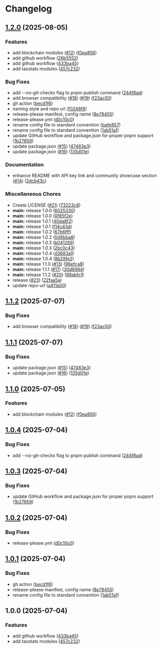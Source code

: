 # Changelog

## [1.2.0](https://github.com/taostat/ts-sdk/compare/sdk-v1.1.2...sdk-v1.2.0) (2025-08-05)


### Features

* add blockchain modules ([#12](https://github.com/taostat/ts-sdk/issues/12)) ([f0ea856](https://github.com/taostat/ts-sdk/commit/f0ea85687575fedb4fcf52e8deae72d34b615174))
* add github workflow ([26b5552](https://github.com/taostat/ts-sdk/commit/26b5552ea68c7cb3f92b96564201a5e92ea5201c))
* add github workflow ([433ba45](https://github.com/taostat/ts-sdk/commit/433ba45311ddab0fd30e1a3bed290bebd13c0daf))
* add taostats modules ([457c232](https://github.com/taostat/ts-sdk/commit/457c232b3d0debda0907e03678afd8545e649fa8))


### Bug Fixes

* add --no-git-checks flag to pnpm publish command ([244f8ad](https://github.com/taostat/ts-sdk/commit/244f8adc5e92af7ba5154139076ff4bf3ada22cc))
* add browser compatibility ([#18](https://github.com/taostat/ts-sdk/issues/18)) ([#19](https://github.com/taostat/ts-sdk/issues/19)) ([f23ac50](https://github.com/taostat/ts-sdk/commit/f23ac50c7e64075b483a086fb0c9b7f04ae5d479))
* gh action ([becd1f6](https://github.com/taostat/ts-sdk/commit/becd1f6d64434b755559bbdd51822102fdf92d72))
* naming style and repo url ([f0248f8](https://github.com/taostat/ts-sdk/commit/f0248f8ab3a2db1e20ef171fc4575d99333e446b))
* release-please manifest, config name ([8e78455](https://github.com/taostat/ts-sdk/commit/8e7845591b28620cc6d2f056ae8f26f23dd02368))
* release-please.yml ([d0c10c0](https://github.com/taostat/ts-sdk/commit/d0c10c0b4d942ce936411bc58a84f9ece60b8a43))
* rename config file to standard convention ([bafe857](https://github.com/taostat/ts-sdk/commit/bafe857310ef698864f6351e85e3eafec5d98178))
* rename config file to standard convention ([1ab51a1](https://github.com/taostat/ts-sdk/commit/1ab51a11fcc80fa1cff2f9247a1339e64c926b8f))
* update GitHub workflow and package.json for proper pnpm support ([1b27659](https://github.com/taostat/ts-sdk/commit/1b27659d53b38fba8dd7abd41f1d1df0af019e3f))
* update package.json  ([#15](https://github.com/taostat/ts-sdk/issues/15)) ([47483e3](https://github.com/taostat/ts-sdk/commit/47483e36450cf52cd279fac988508c86bffa4526))
* update package.json ([#16](https://github.com/taostat/ts-sdk/issues/16)) ([135d01e](https://github.com/taostat/ts-sdk/commit/135d01e700d84493ae1bf4969bd5ddee7a5832cf))


### Documentation

* enhance README with API key link and community showcase section ([#14](https://github.com/taostat/ts-sdk/issues/14)) ([2dcb43c](https://github.com/taostat/ts-sdk/commit/2dcb43ccb7d9b81545c44758e50b473170e45e23))


### Miscellaneous Chores

* Create LICENSE ([#21](https://github.com/taostat/ts-sdk/issues/21)) ([73223c8](https://github.com/taostat/ts-sdk/commit/73223c846aad4963fd78051c3a91a00306c8cbf5))
* **main:** release 1.0.0 ([6025330](https://github.com/taostat/ts-sdk/commit/60253305bf823e5f389c1d9efd3be00b72e32ac4))
* **main:** release 1.0.0 ([0f85f2e](https://github.com/taostat/ts-sdk/commit/0f85f2ed4df80af38afa93046395a0b5acb0cb92))
* **main:** release 1.0.1 ([40da8f2](https://github.com/taostat/ts-sdk/commit/40da8f2495957c90c3e55afa6ae71ec033040b63))
* **main:** release 1.0.1 ([f14c43d](https://github.com/taostat/ts-sdk/commit/f14c43d578b1f522e0bf4c0e3431eb3637b2bdf2))
* **main:** release 1.0.2 ([67b6fff](https://github.com/taostat/ts-sdk/commit/67b6fffb478bff3d31cacd3dd9fc84e2f230c961))
* **main:** release 1.0.2 ([0d9bba8](https://github.com/taostat/ts-sdk/commit/0d9bba82b81e593fbe93b710cd16d265dead513f))
* **main:** release 1.0.3 ([b041269](https://github.com/taostat/ts-sdk/commit/b041269004bb5ebd36301f8dd00a90e634415c6e))
* **main:** release 1.0.3 ([2bc0c43](https://github.com/taostat/ts-sdk/commit/2bc0c43e1f375c2554b8f029ba2a41704dcc7402))
* **main:** release 1.0.4 ([d3683a1](https://github.com/taostat/ts-sdk/commit/d3683a1cba81523c14c79b372062ae78b355c12a))
* **main:** release 1.0.4 ([8b29fe2](https://github.com/taostat/ts-sdk/commit/8b29fe22895e178292440a26a694e8b8929e82bd))
* **main:** release 1.1.0 ([#13](https://github.com/taostat/ts-sdk/issues/13)) ([96efca8](https://github.com/taostat/ts-sdk/commit/96efca83235cae0a37d70b0e53a1677ffe52a8b2))
* **main:** release 1.1.1 ([#17](https://github.com/taostat/ts-sdk/issues/17)) ([30d8984](https://github.com/taostat/ts-sdk/commit/30d898465107578cc97e5e8b08b1a3a9187c3daa))
* **main:** release 1.1.2 ([#20](https://github.com/taostat/ts-sdk/issues/20)) ([98abfc1](https://github.com/taostat/ts-sdk/commit/98abfc1e7fa568f16737e6b4137ce27ed6769bfd))
* release ([#23](https://github.com/taostat/ts-sdk/issues/23)) ([22faa5a](https://github.com/taostat/ts-sdk/commit/22faa5a8e5740819243b29192eb48fdacf8e5e77))
* update repo-url ([a411a00](https://github.com/taostat/ts-sdk/commit/a411a004246a9be5143f341f18d4b2b989ae07d5))

## [1.1.2](https://github.com/taostat/ts-sdk/compare/v1.1.1...v1.1.2) (2025-07-07)


### Bug Fixes

* add browser compatibility ([#18](https://github.com/taostat/ts-sdk/issues/18)) ([#19](https://github.com/taostat/ts-sdk/issues/19)) ([f23ac50](https://github.com/taostat/ts-sdk/commit/f23ac50c7e64075b483a086fb0c9b7f04ae5d479))

## [1.1.1](https://github.com/taostat/ts-sdk/compare/v1.1.0...v1.1.1) (2025-07-07)


### Bug Fixes

* update package.json  ([#15](https://github.com/taostat/ts-sdk/issues/15)) ([47483e3](https://github.com/taostat/ts-sdk/commit/47483e36450cf52cd279fac988508c86bffa4526))
* update package.json ([#16](https://github.com/taostat/ts-sdk/issues/16)) ([135d01e](https://github.com/taostat/ts-sdk/commit/135d01e700d84493ae1bf4969bd5ddee7a5832cf))

## [1.1.0](https://github.com/taostat/ts-sdk/compare/v1.0.4...v1.1.0) (2025-07-05)


### Features

* add blockchain modules ([#12](https://github.com/taostat/ts-sdk/issues/12)) ([f0ea856](https://github.com/taostat/ts-sdk/commit/f0ea85687575fedb4fcf52e8deae72d34b615174))

## [1.0.4](https://github.com/taostat/ts-sdk/compare/v1.0.3...v1.0.4) (2025-07-04)


### Bug Fixes

* add --no-git-checks flag to pnpm publish command ([244f8ad](https://github.com/taostat/ts-sdk/commit/244f8adc5e92af7ba5154139076ff4bf3ada22cc))

## [1.0.3](https://github.com/taostat/ts-sdk/compare/v1.0.2...v1.0.3) (2025-07-04)


### Bug Fixes

* update GitHub workflow and package.json for proper pnpm support ([1b27659](https://github.com/taostat/ts-sdk/commit/1b27659d53b38fba8dd7abd41f1d1df0af019e3f))

## [1.0.2](https://github.com/taostat/ts-sdk/compare/v1.0.1...v1.0.2) (2025-07-04)


### Bug Fixes

* release-please.yml ([d0c10c0](https://github.com/taostat/ts-sdk/commit/d0c10c0b4d942ce936411bc58a84f9ece60b8a43))

## [1.0.1](https://github.com/taostat/ts-sdk/compare/v1.0.0...v1.0.1) (2025-07-04)


### Bug Fixes

* gh action ([becd1f6](https://github.com/taostat/ts-sdk/commit/becd1f6d64434b755559bbdd51822102fdf92d72))
* release-please manifest, config name ([8e78455](https://github.com/taostat/ts-sdk/commit/8e7845591b28620cc6d2f056ae8f26f23dd02368))
* rename config file to standard convention ([1ab51a1](https://github.com/taostat/ts-sdk/commit/1ab51a11fcc80fa1cff2f9247a1339e64c926b8f))

## 1.0.0 (2025-07-04)


### Features

* add github workflow ([433ba45](https://github.com/taostat/ts-sdk/commit/433ba45311ddab0fd30e1a3bed290bebd13c0daf))
* add taostats modules ([457c232](https://github.com/taostat/ts-sdk/commit/457c232b3d0debda0907e03678afd8545e649fa8))
